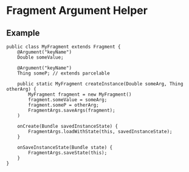 Fragment Argument Helper
========================

Example
-------

	public class MyFragment extends Fragment {
		@Argument("keyName")
		Double someValue;
		
		@Argument("keyName")
		Thing someP; // extends parcelable
		
		public static MyFragment createInstance(Double someArg, Thing otherArg) {
		    MyFragment fragment = new MyFragment()
		    fragment.someValue = someArg;
		    fragment.someP = otherArg;
		    FragmentArgs.saveArgs(fragment);
		)
		
		onCreate(Bundle savedInstanceState) {
		    FragmentArgs.loadWithState(this, savedInstanceState);
		}
		
		onSaveInstanceState(Bundle state) {
		    FragmentArgs.saveState(this);
		}
	}
